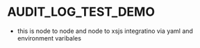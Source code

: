 # AUDIT_LOG_TEST_DEMO
- this is node to node and node to xsjs integratino via yaml and environment varibales
